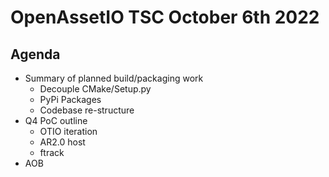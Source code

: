 # OpenAssetIO TSC October 6th 2022

## Agenda

- Summary of planned build/packaging work
  - Decouple CMake/Setup.py
  - PyPi Packages
  - Codebase re-structure
- Q4 PoC outline
  - OTIO iteration
  - AR2.0 host
  - ftrack
- AOB

